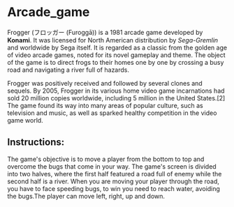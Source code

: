 # Arcade_game

Frogger (フロッガー (Furoggā)) is a 1981 arcade game developed by **Konami**. It was licensed for North American distribution by _Sega-Gremlin_ and worldwide by Sega itself. It is regarded as a classic from the golden age of video arcade games, noted for its novel gameplay and theme. The object of the game is to direct frogs to their homes one by one by crossing a busy road and navigating a river full of hazards.

Frogger was positively received and followed by several clones and sequels. By 2005, Frogger in its various home video game incarnations had sold 20 million copies worldwide, including 5 million in the United States.[2] The game found its way into many areas of popular culture, such as television and music, as well as sparked healthy competition in the video game world.


## Instructions:

 The game's objective is to move a player from the bottom to top and overcome the bugs that come in your way. The game's screen is divided into two halves, where the first half featured a road full of enemy while the second half is a river. When you are moving your player through the road, you have to face speeding bugs, to win you need to reach water, avoiding the bugs.The player can move left, right, up and down.
